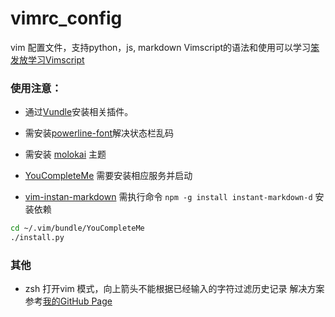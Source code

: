 # vimrc_config

vim 配置文件，支持python，js, markdown
Vimscript的语法和使用可以学习[笨发放学习Vimscript](https://www.kancloud.cn/kancloud/learn-vimscript-the-hard-way/49321)

### 使用注意：

- 通过[Vundle](https://github.com/VundleVim/Vundle.vim)安装相关插件。

- 需安装[powerline-font](https://github.com/powerline/fonts)解决状态栏乱码

- 需安装 [molokai](https://github.com/tomasr/molokai) 主题

- [YouCompleteMe](https://github.com/Valloric/YouCompleteMe) 需要安装相应服务并启动

- [vim-instan-markdown](https://github.com/suan/vim-instant-markdown) 需执行命令 `npm -g install instant-markdown-d` 安装依赖

```bash
cd ~/.vim/bundle/YouCompleteMe
./install.py
```

### 其他

- zsh 打开vim 模式，向上箭头不能根据已经输入的字符过滤历史记录
解决方案参考[我的GitHub Page](https://boyaziqi.github.io/zshda-kai-vimo-shi-upxiang-shang-jian-tou-bu-neng-an-zi-mo-shi-sou-suo-jie-jue-fang-fa.html)
